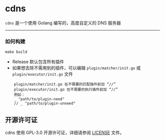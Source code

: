 # cdns

```cdns``` 是一个使用 Golang 编写的，高度自定义的 DNS 服务器

---

### 如何构建
```
make build
```
- Release 默认包含所有插件
- 如果想去除不需用到的插件，可以编辑 ```plugin/matcher/init.go``` 或 ```plugin/executor/init.go``` 文件
```
    plugin/matcher/init.go 在不需要的匹配插件前加 “//”
    plugin/executor/init.go 在不需要的执行插件前加 “//”
    例如：
    _ "path/to/plugin-need"
    // _ "path/to/plugin-unneed"
```

## 开源许可证

cdns 使用 GPL-3.0 开源许可证，详细请参阅 [LICENSE](LICENSE) 文件。
